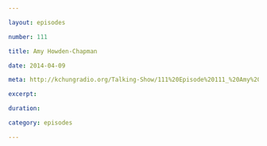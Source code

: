 ```yaml
---

layout: episodes

number: 111

title: Amy Howden-Chapman

date: 2014-04-09

meta: http://kchungradio.org/Talking-Show/111%20Episode%20111_%20Amy%20Howden-Chapman.mp3

excerpt: 

duration: 

category: episodes

---
```


